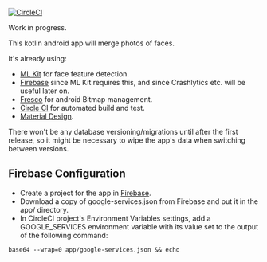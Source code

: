 [![CircleCI](https://circleci.com/gh/jg210/merging.svg?style=svg)](https://circleci.com/gh/jg210/merging)

Work in progress.

This kotlin android app will merge photos of faces.

It's already using:

* [ML Kit](https://developers.google.com/ml-kit/) for face feature detection.
* [Firebase](https://firebase.google.com/) since ML Kit requires this, and since Crashlytics etc. will be useful later on.
* [Fresco](https://developers.google.com/ml-kit/) for android Bitmap management.
* [Circle CI](https://circleci.com/gh/jg210/merging) for automated build and test.
* [Material Design](https://material.io/design/).

There won't be any database versioning/migrations until after the first release, so it might be necessary to wipe the
app's data when switching between versions.

## Firebase Configuration

* Create a project for the app in [Firebase](https://firebase.google.com/).
* Download a copy of google-services.json from Firebase and put it in the app/ directory.
* In CircleCI project's Environment Variables settings, add a GOOGLE_SERVICES environment variable with its value set to the output of the following command:

```
base64 --wrap=0 app/google-services.json && echo
```
